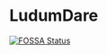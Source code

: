 # LudumDare

[![FOSSA Status](https://app.fossa.io/api/projects/git%2Bgithub.com%2FDivGupta%2FLudumDare.svg?type=shield)](https://app.fossa.io/projects/git%2Bgithub.com%2FDivGupta%2FLudumDare?ref=badge_shield)

